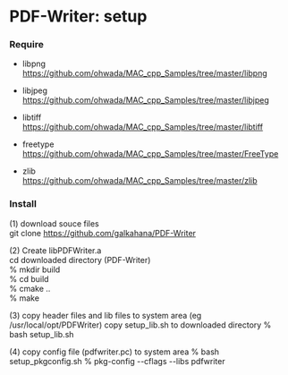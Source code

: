 PDF-Writer: setup
===============


### Require  
-  libpng  
https://github.com/ohwada/MAC_cpp_Samples/tree/master/libpng

- libjpeg  
https://github.com/ohwada/MAC_cpp_Samples/tree/master/libjpeg

- libtiff  
https://github.com/ohwada/MAC_cpp_Samples/tree/master/libtiff

- freetype  
https://github.com/ohwada/MAC_cpp_Samples/tree/master/FreeType  

- zlib  
https://github.com/ohwada/MAC_cpp_Samples/tree/master/zlib


### Install
(1) download souce files  
git clone https://github.com/galkahana/PDF-Writer

(2) Create libPDFWriter.a  
cd downloaded directory (PDF-Writer)  
% mkdir build  
% cd build  
% cmake ..  
% make  


(3) copy header files and lib files to system area 
(eg /usr/local/opt/PDFWriter)
copy setup_lib.sh to downloaded directory
% bash setup_lib.sh

(4) copy config file (pdfwriter.pc) to system area 
% bash setup_pkgconfig.sh
% pkg-config --cflags --libs pdfwriter

